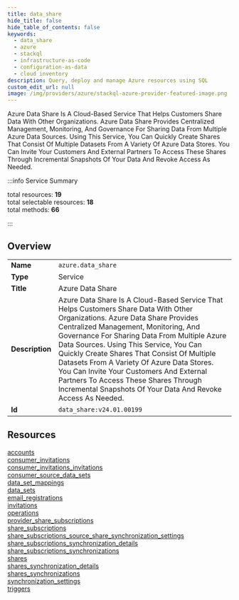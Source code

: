 ```yaml
---
title: data_share
hide_title: false
hide_table_of_contents: false
keywords:
  - data_share
  - azure
  - stackql
  - infrastructure-as-code
  - configuration-as-data
  - cloud inventory
description: Query, deploy and manage Azure resources using SQL
custom_edit_url: null
image: /img/providers/azure/stackql-azure-provider-featured-image.png
---
```

Azure Data Share Is A Cloud-Based Service That Helps Customers Share Data With Other Organizations. Azure Data Share Provides Centralized Management, Monitoring, And Governance For Sharing Data From Multiple Azure Data Sources. Using This Service, You Can Quickly Create Shares That Consist Of Multiple Datasets From A Variety Of Azure Data Stores. You Can Invite Your Customers And External Partners To Access These Shares Through Incremental Snapshots Of Your Data And Revoke Access As Needed.  
    
:::info Service Summary

<div class="row">
<div class="providerDocColumn">
<span>total resources:&nbsp;<b>19</b></span><br />
<span>total selectable resources:&nbsp;<b>18</b></span><br />
<span>total methods:&nbsp;<b>66</b></span><br />
</div>
</div>

:::

## Overview
<table><tbody>
<tr><td><b>Name</b></td><td><code>azure.data_share</code></td></tr>
<tr><td><b>Type</b></td><td>Service</td></tr>
<tr><td><b>Title</b></td><td>Azure Data Share</td></tr>
<tr><td><b>Description</b></td><td>Azure Data Share Is A Cloud-Based Service That Helps Customers Share Data With Other Organizations. Azure Data Share Provides Centralized Management, Monitoring, And Governance For Sharing Data From Multiple Azure Data Sources. Using This Service, You Can Quickly Create Shares That Consist Of Multiple Datasets From A Variety Of Azure Data Stores. You Can Invite Your Customers And External Partners To Access These Shares Through Incremental Snapshots Of Your Data And Revoke Access As Needed.</td></tr>
<tr><td><b>Id</b></td><td><code>data_share:v24.01.00199</code></td></tr>
</tbody></table>

## Resources
<div class="row">
<div class="providerDocColumn">
<a href="/providers/azure/data_share/accounts/">accounts</a><br />
<a href="/providers/azure/data_share/consumer_invitations/">consumer_invitations</a><br />
<a href="/providers/azure/data_share/consumer_invitations_invitations/">consumer_invitations_invitations</a><br />
<a href="/providers/azure/data_share/consumer_source_data_sets/">consumer_source_data_sets</a><br />
<a href="/providers/azure/data_share/data_set_mappings/">data_set_mappings</a><br />
<a href="/providers/azure/data_share/data_sets/">data_sets</a><br />
<a href="/providers/azure/data_share/email_registrations/">email_registrations</a><br />
<a href="/providers/azure/data_share/invitations/">invitations</a><br />
<a href="/providers/azure/data_share/operations/">operations</a><br />
<a href="/providers/azure/data_share/provider_share_subscriptions/">provider_share_subscriptions</a><br />
</div>
<div class="providerDocColumn">
<a href="/providers/azure/data_share/share_subscriptions/">share_subscriptions</a><br />
<a href="/providers/azure/data_share/share_subscriptions_source_share_synchronization_settings/">share_subscriptions_source_share_synchronization_settings</a><br />
<a href="/providers/azure/data_share/share_subscriptions_synchronization_details/">share_subscriptions_synchronization_details</a><br />
<a href="/providers/azure/data_share/share_subscriptions_synchronizations/">share_subscriptions_synchronizations</a><br />
<a href="/providers/azure/data_share/shares/">shares</a><br />
<a href="/providers/azure/data_share/shares_synchronization_details/">shares_synchronization_details</a><br />
<a href="/providers/azure/data_share/shares_synchronizations/">shares_synchronizations</a><br />
<a href="/providers/azure/data_share/synchronization_settings/">synchronization_settings</a><br />
<a href="/providers/azure/data_share/triggers/">triggers</a><br />
</div>
</div>
